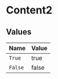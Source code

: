 # Content2


## Values

| Name    | Value   |
| ------- | ------- |
| `True`  | true    |
| `False` | false   |
